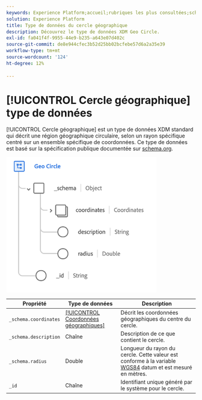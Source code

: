```yaml
---
keywords: Experience Platform;accueil;rubriques les plus consultées;schéma;schéma;XDM;champs;schémas;schémas;géo;cercle;type de données;type de données;type de données;
solution: Experience Platform
title: Type de données du cercle géographique
description: Découvrez le type de données XDM Geo Circle.
exl-id: fa041f4f-9955-44e9-b235-a643e07d402c
source-git-commit: de8e944cfec3b52d25bb02bcfebe57d6a2a35e39
workflow-type: tm+mt
source-wordcount: '124'
ht-degree: 12%

---
```


# [!UICONTROL Cercle géographique] type de données

[!UICONTROL Cercle géographique] est un type de données XDM standard qui décrit une région géographique circulaire, selon un rayon spécifique centré sur un ensemble spécifique de coordonnées. Ce type de données est basé sur la spécification publique documentée sur [schema.org](https://schema.org/GeoCircle).

<img src="../images/data-types/geo-circle.png" width="400" /><br />

| Propriété | Type de données | Description |
| --- | --- | --- |
| `_schema.coordinates` | [[!UICONTROL Coordonnées géographiques]](./geo-coordinates.md) | Décrit les coordonnées géographiques du centre du cercle. |
| `_schema.description` | Chaîne | Description de ce que contient le cercle. |
| `_schema.radius` | Double | Longueur du rayon du cercle. Cette valeur est conforme à la variable [WGS84](https://gisgeography.com/wgs84-world-geodetic-system/) datum et est mesuré en mètres. |
| `_id` | Chaîne | Identifiant unique généré par le système pour le cercle. |
